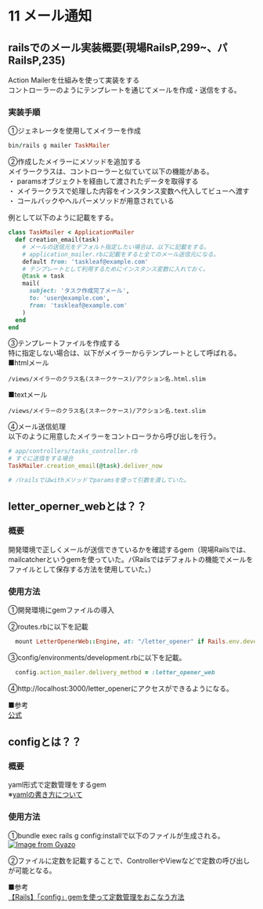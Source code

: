 # 11 メール通知  
## railsでのメール実装概要(現場RailsP,299~、パRailsP,235)  
Action Mailerを仕組みを使って実装をする  
コントローラーのようにテンプレートを通じてメールを作成・送信をする。  

### 実装手順  
①ジェネレータを使用してメイラーを作成  
```rb
bin/rails g mailer TaskMailer
```

②作成したメイラーにメソッドを追加する  
メイラークラスは、コントローラーと似ていて以下の機能がある。  
・ paramsオブジェクトを経由して渡されたデータを取得する  
・ メイラークラスで処理した内容をインスタンス変数へ代入してビューへ渡す  
・ コールバックやヘルパーメソッドが用意されている  

例として以下のように記載をする。  
```rb
class TaskMailer < ApplicationMailer
  def creation_email(task)
    # メールの送信元をデフォルト指定したい場合は、以下に記載をする。 
    # application_mailer.rbに記載をすると全てのメール送信元になる。  
    default from: 'taskleaf@example.com'
    # テンプレートとして利用するためにインスタンス変数に入れておく。
    @task = task 
    mail(
      subject: 'タスク作成完了メール', 
      to: 'user@example.com',
      from: 'taskleaf@example.com'
    ) 
  end
end
```

③テンプレートファイルを作成する  
特に指定しない場合は、以下がメイラーからテンプレートとして呼ばれる。  
■htmlメール  
```  
/views/メイラーのクラス名(スネークケース)/アクション名.html.slim
```
■textメール  
```  xx
/views/メイラーのクラス名(スネークケース)/アクション名.text.slim
```

④メール送信処理  
以下のように用意したメイラーをコントローラから呼び出しを行う。  
```rb
# app/controllers/tasks_controller.rb
# すぐに送信をする場合
TaskMailer.creation_email(@task).deliver_now

# パrailsではwithメソッドでparamsを使って引数を渡していた。
```

## letter_operner_webとは？？  
### 概要  
開発環境で正しくメールが送信できているかを確認するgem（現場Railsでは、mailcatcherというgemを使っていた。パRailsではデフォルトの機能でメールをファイルとして保存する方法を使用していた。）  

### 使用方法  
①開発環境にgemファイルの導入  

②routes.rbに以下を記載  
```rb
  mount LetterOpenerWeb::Engine, at: "/letter_opener" if Rails.env.development?
```

③config/environments/development.rbに以下を記載。  
```rb
  config.action_mailer.delivery_method = :letter_opener_web
```

④http://localhost:3000/letter_openerにアクセスができるようになる。  

■参考  
[公式](https://github.com/fgrehm/letter_opener_web)  

## configとは？？  
### 概要  
yaml形式で定数管理をするgem  
※[yamlの書き方について](https://tech.windii.jp/tool/yaml)  

### 使用方法  
①bundle exec rails g config:installで以下のファイルが生成される。  
[![Image from Gyazo](https://i.gyazo.com/2a6eee32073b505776033aca92e64112.png)](https://gyazo.com/2a6eee32073b505776033aca92e64112)  

②ファイルに定数を記載することで、ControllerやViewなどで定数の呼び出しが可能となる。  

■参考  
[【Rails】「config」gemを使って定数管理をおこなう方法](http://vdeep.net/rubyonrails-config-gem)